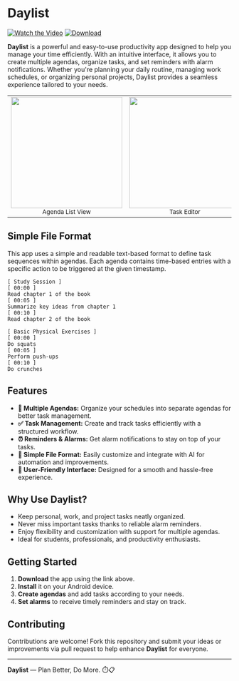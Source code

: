 # Daylist

[![Watch the Video](https://img.shields.io/badge/Watch%20Video-YouTube-red)](https://www.youtube.com/watch?v=lN8ggqf9I8M)
[![Download](https://img.shields.io/badge/Download-Now-blue)](https://bit.ly/4hsNunq)

**Daylist** is a powerful and easy-to-use productivity app designed to help you manage your time efficiently. With an intuitive interface, it allows you to create multiple agendas, organize tasks, and set reminders with alarm notifications. Whether you're planning your daily routine, managing work schedules, or organizing personal projects, Daylist provides a seamless experience tailored to your needs.

<div align="center">
<table>
  <tr>
    <td align="center">
      <img src="https://github.com/user-attachments/assets/5d90d02c-2fb2-47fc-b648-4f6002f3bcab" width="250"><br>
      <sub>Agenda List View</sub>
    </td>
    <td align="center">
      <img src="https://github.com/user-attachments/assets/30cdb4ce-1abc-41a1-baa8-2aa581daac05" width="250"><br>
      <sub>Task Editor</sub>
    </td>
    <td align="center">
      <img src="https://github.com/user-attachments/assets/bf868525-8881-44fa-a4f0-42177d4ccab7" width="250"><br>
      <sub>Alarm Notification</sub>
    </td>
  </tr>
</table>
</div>

## Simple File Format

This app uses a simple and readable text-based format to define task sequences within agendas. Each agenda contains time-based entries with a specific action to be triggered at the given timestamp.

```
[ Study Session ]
[ 00:00 ]
Read chapter 1 of the book
[ 00:05 ]
Summarize key ideas from chapter 1
[ 00:10 ]
Read chapter 2 of the book

[ Basic Physical Exercises ]
[ 00:00 ]
Do squats
[ 00:05 ]
Perform push-ups
[ 00:10 ]
Do crunches
```

## Features

- **📅 Multiple Agendas:** Organize your schedules into separate agendas for better task management.
- **✅ Task Management:** Create and track tasks efficiently with a structured workflow.
- **⏰ Reminders & Alarms:** Get alarm notifications to stay on top of your tasks.
- **📝 Simple File Format:** Easily customize and integrate with AI for automation and improvements.
- **🧭 User-Friendly Interface:** Designed for a smooth and hassle-free experience.

## Why Use Daylist?

- Keep personal, work, and project tasks neatly organized.
- Never miss important tasks thanks to reliable alarm reminders.
- Enjoy flexibility and customization with support for multiple agendas.
- Ideal for students, professionals, and productivity enthusiasts.

## Getting Started

1. **Download** the app using the link above.
2. **Install** it on your Android device.
3. **Create agendas** and add tasks according to your needs.
4. **Set alarms** to receive timely reminders and stay on track.

## Contributing

Contributions are welcome! Fork this repository and submit your ideas or improvements via pull request to help enhance **Daylist** for everyone.

---

**Daylist** — Plan Better, Do More. ⏱️📋
